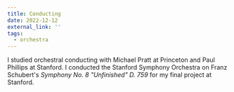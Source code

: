 ```yaml
---
title: Conducting
date: 2022-12-12
external_link: ''
tags:
  - orchestra
---
```


I studied orchestral conducting with Michael Pratt at Princeton and Paul Phillips at Stanford. I conducted the Stanford Symphony Orchestra on Franz Schubert's *Symphony No. 8 "Unfinished" D. 759* for my final project at Stanford.

<!--more-->
